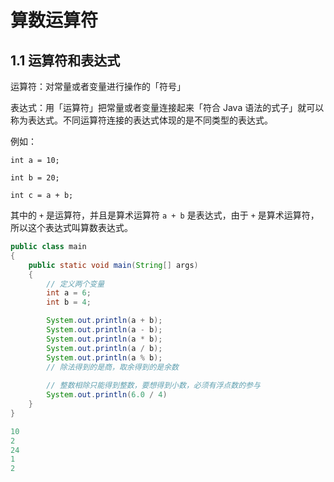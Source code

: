 # 算数运算符

## 1.1 运算符和表达式

运算符：对常量或者变量进行操作的「符号」

表达式：用「运算符」把常量或者变量连接起来「符合 Java 语法的式子」就可以称为表达式。不同运算符连接的表达式体现的是不同类型的表达式。

例如：

`int a = 10;`

`int b = 20;`

`int c = a + b;`

其中的 `+` 是运算符，并且是算术运算符 `a + b` 是表达式，由于 `+` 是算术运算符，所以这个表达式叫算数表达式。

```java
public class main
{
    public static void main(String[] args)
    {
        // 定义两个变量
        int a = 6;
        int b = 4;

        System.out.println(a + b);
        System.out.println(a - b);
        System.out.println(a * b);
        System.out.println(a / b);
        System.out.println(a % b);
        // 除法得到的是商，取余得到的是余数
        
        // 整数相除只能得到整数，要想得到小数，必须有浮点数的参与
        System.out.println(6.0 / 4)
    }
}
```

```java
10
2
24
1
2
```

